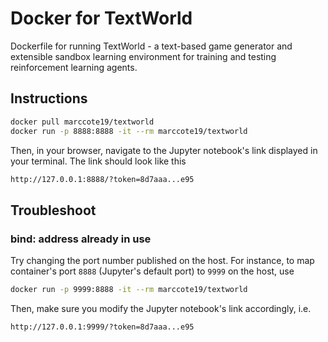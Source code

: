 # Docker for TextWorld

Dockerfile for running TextWorld - a text-based game generator and extensible sandbox learning environment for training and testing reinforcement learning agents.

## Instructions

```bash
docker pull marccote19/textworld
docker run -p 8888:8888 -it --rm marccote19/textworld
```

Then, in your browser, navigate to the Jupyter notebook's link displayed in your terminal. The link should look like this

```bash
http://127.0.0.1:8888/?token=8d7aaa...e95
```

## Troubleshoot

### bind: address already in use

Try changing the port number published on the host. For instance, to map container's port `8888` (Jupyter's default port) to `9999` on the host, use

```bash
docker run -p 9999:8888 -it --rm marccote19/textworld
```

Then, make sure you modify the Jupyter notebook's link accordingly, i.e.

```bash
http://127.0.0.1:9999/?token=8d7aaa...e95
```
